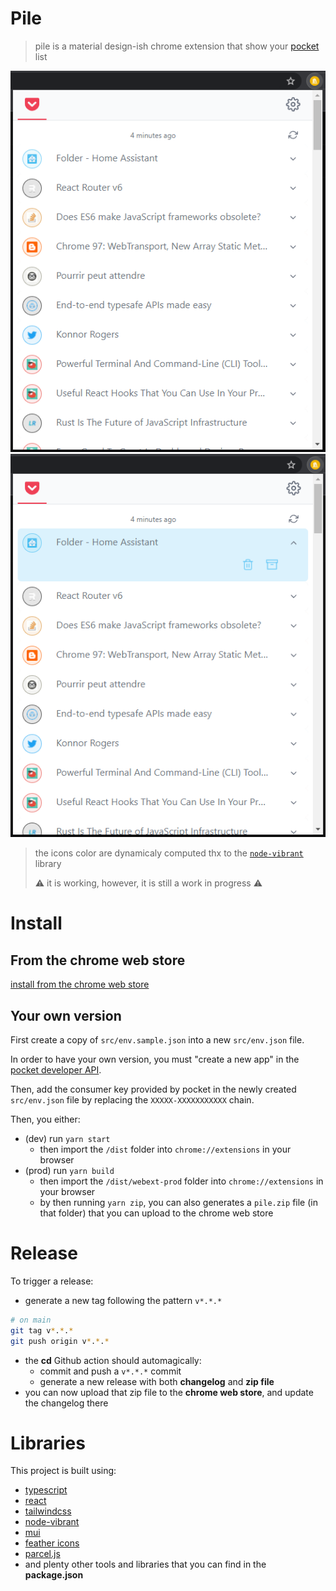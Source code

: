 # Pile

> pile is a material design-ish chrome extension that show your [pocket](https://getpocket.com) list

![example](img/pile.png)
![example2](img/pile-opened.png)

> the icons color are dynamicaly computed thx to the [`node-vibrant`][1] library
>
> ⚠️ it is working, however, it is still a work in progress ⚠️

# Install
## From the chrome web store

[install from the chrome web store](https://chrome.google.com/webstore/detail/injagampgkalbbmhpemnfknoeghfenif)

## Your own version
First create a copy of `src/env.sample.json` into a new `src/env.json` file.

In order to have your own version, you must "create a new app" in the [pocket developer API](https://getpocket.com/developer/apps/).

Then, add the consumer key provided by pocket in the newly created `src/env.json` file by replacing the `XXXXX-XXXXXXXXXXX` chain.

Then, you either:
- (dev) run `yarn start`
  - then import the `/dist` folder into `chrome://extensions` in your browser
- (prod) run `yarn build`
  - then import the `/dist/webext-prod` folder into `chrome://extensions` in your browser
  - by then running `yarn zip`, you can also generates a `pile.zip` file (in that folder) that you can upload to the chrome web store

# Release
To trigger a release:
- generate a new tag following the pattern `v*.*.*`
```sh
# on main
git tag v*.*.*
git push origin v*.*.*
```` 
- the **cd** Github action should automagically:
  - commit and push a `v*.*.*` commit
  - generate a new release with both **changelog** and **zip file**
- you can now upload that zip file to the **chrome web store**, and update the changelog there

# Libraries
This project is built using:
- [typescript](https://www.typescriptlang.org/)
- [react](https://reactjs.org/)
- [tailwindcss](https://tailwindcss.com/)
- [node-vibrant](https://github.com/vibrant-colors/node-vibrant)
- [mui](https://mui.com/)
- [feather icons](https://feathericons.com/)
- [parcel.js](https://parceljs.org/)
- and plenty other tools and libraries that you can find in the **package.json**

[1]: https://github.com/vibrant-colors/node-vibrant